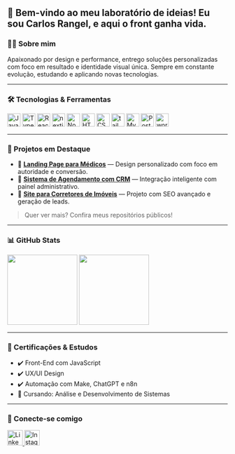 <h2 align="left">🚀 Bem-vindo ao meu laboratório de ideias! Eu sou Carlos Rangel, e aqui o front ganha vida.</h2>


### 👨‍💻 Sobre mim

Apaixonado por design e performance, entrego soluções personalizadas com foco em resultado e identidade visual única.
Sempre em constante evolução, estudando e aplicando novas tecnologias.

---

### 🛠️ Tecnologias & Ferramentas

<div align="left">
  <img src="https://cdn.jsdelivr.net/gh/devicons/devicon/icons/javascript/javascript-original.svg" height="30" alt="JavaScript"/>
  <img src="https://cdn.jsdelivr.net/gh/devicons/devicon/icons/typescript/typescript-original.svg" height="30" alt="TypeScript"/>
  <img src="https://cdn.jsdelivr.net/gh/devicons/devicon/icons/react/react-original.svg" height="30" alt="React"/>
  <img src="https://cdn.jsdelivr.net/gh/devicons/devicon/icons/nextjs/nextjs-original.svg" height="30" alt="nextjs logo"  />
  <img src="https://cdn.jsdelivr.net/gh/devicons/devicon/icons/nodejs/nodejs-original.svg" height="30" alt="Node.js"/>
  <img src="https://cdn.jsdelivr.net/gh/devicons/devicon/icons/html5/html5-original.svg" height="30" alt="HTML5"/>
  <img src="https://cdn.jsdelivr.net/gh/devicons/devicon/icons/css3/css3-original.svg" height="30" alt="CSS3"/>
  <img src="https://cdn.jsdelivr.net/gh/devicons/devicon/icons/tailwindcss/tailwindcss-original-wordmark.svg" height="30" alt="tailwindcss logo"  />
    <img src="https://cdn.jsdelivr.net/gh/devicons/devicon/icons/mysql/mysql-original.svg" height="30" alt="MySQL"/>
  <img src="https://cdn.jsdelivr.net/gh/devicons/devicon/icons/postgresql/postgresql-original.svg" height="30" alt="PostgreSQL"/>
 <img src="https://cdn.jsdelivr.net/gh/devicons/devicon/icons/wordpress/wordpress-original.svg" height="30" alt="wordpress logo"  />
</div>

---

### 🌟 Projetos em Destaque

- 🔗 [**Landing Page para Médicos**](https://seusite.com/medicos) — Design personalizado com foco em autoridade e conversão.
- 🔗 [**Sistema de Agendamento com CRM**](https://seusite.com/agendamentos) — Integração inteligente com painel administrativo.
- 🔗 [**Site para Corretores de Imóveis**](https://seusite.com/corretores) — Projeto com SEO avançado e geração de leads.

> Quer ver mais? Confira meus repositórios públicos!

---

### 📊 GitHub Stats

<div align="left">
  <img src="https://github-readme-stats.vercel.app/api?username=CarlosRangel-Dev&show_icons=true&theme=tokyonight" height="160" />
  <img src="https://github-readme-stats.vercel.app/api/top-langs/?username=CarlosRangel-Dev&layout=compact&theme=tokyonight" height="160"/>
</div>

---

### 🧠 Certificações & Estudos

- ✔️ Front-End com JavaScript
- ✔️ UX/UI Design
- ✔️ Automação com Make, ChatGPT e n8n  
- 🧪 Cursando: Análise e Desenvolvimento de Sistemas

---

### 📱 Conecte-se comigo

<div align="left">
  <a href="https://www.linkedin.com/in/carlosrangel-dev/" target="_blank">
    <img src="https://img.shields.io/static/v1?message=LinkedIn&logo=linkedin&label=&color=0077B5&logoColor=white&labelColor=&style=for-the-badge" height="35" alt="LinkedIn"/>
  </a>
  <a href="https://www.instagram.com/carlosrangel.programador/" target="_blank">
    <img src="https://img.shields.io/static/v1?message=Instagram&logo=instagram&label=&color=E4405F&logoColor=white&labelColor=&style=for-the-badge" height="35" alt="Instagram"/>
  </a>
</div>
